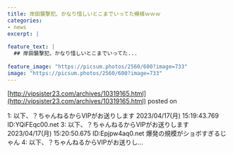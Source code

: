 ```yaml
---
title: 岸田襲撃犯、かなり惜しいとこまでいってた模様ｗｗｗ
categories:
- news
excerpt: |
  
feature_text: |
  ## 岸田襲撃犯、かなり惜しいとこまでいってた...
  
feature_image: "https://picsum.photos/2560/600?image=733"
image: "https://picsum.photos/2560/600?image=733"
---
```


[http://vipsister23.com/archives/10319165.html](http://vipsister23.com/archives/10319165.html)
posted on 

<!--more-->

1: 以下、？ちゃんねるからVIPがお送りします 2023/04/17(月) 15:19:43.769 ID:YQiFEqc00.net 3: 以下、？ちゃんねるからVIPがお送りします 2023/04/17(月) 15:20:50.675 ID:Epjpw4aq0.net 爆発の規模がショボすぎるじゃん 4: 以下、？ちゃんねるからVIPがお送りし...
